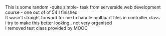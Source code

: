 This is some random -quite simple- task from serverside web development course - one out of of 54 I finished
<br> 
It wasn't straight forward for me to handle multipart files in controller class
<br>
i try to make this better looking.. not very organised <br>
I removed test class provided by MOOC
